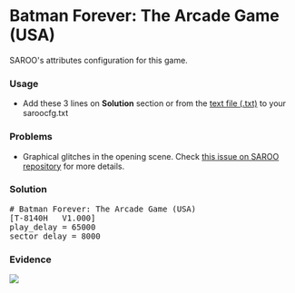 # Batman Forever: The Arcade Game (USA)

SAROO's attributes configuration for this game.

### Usage

- Add these 3 lines on **Solution** section or from the [text file (.txt)](./config.txt) to your saroocfg.txt

### Problems

- Graphical glitches in the opening scene. Check [this issue on SAROO repository](https://github.com/tpunix/SAROO/issues/83) for more details.

### Solution

<pre># Batman Forever: The Arcade Game (USA)
[T-8140H   V1.000]
play_delay = 65000
sector_delay = 8000</pre>

### Evidence

[![](https://img.youtube.com/vi/er04oyAxO3M/0.jpg)](https://youtu.be/er04oyAxO3M)
